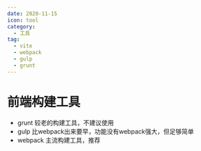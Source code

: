 ```yaml
---
date: 2020-11-15
icon: tool
category:
  - 工具
tag:
  - vite
  - webpack
  - gulp
  - grunt
---
```

# 前端构建工具

- grunt 较老的构建工具，不建议使用
- gulp 比webpack出来要早，功能没有webpack强大，但足够简单
- webpack 主流构建工具，推荐
